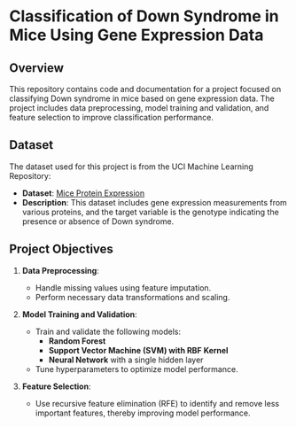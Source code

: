 # Classification of Down Syndrome in Mice Using Gene Expression Data

## Overview

This repository contains code and documentation for a project focused on classifying Down syndrome in mice based on gene expression data. The project includes data preprocessing, model training and validation, and feature selection to improve classification performance.

## Dataset

The dataset used for this project is from the UCI Machine Learning Repository:
- **Dataset**: [Mice Protein Expression](https://archive.ics.uci.edu/ml/datasets/Mice+Protein+Expression#)
- **Description**: This dataset includes gene expression measurements from various proteins, and the target variable is the genotype indicating the presence or absence of Down syndrome.

## Project Objectives

1. **Data Preprocessing**:
   - Handle missing values using feature imputation.
   - Perform necessary data transformations and scaling.

2. **Model Training and Validation**:
   - Train and validate the following models:
     - **Random Forest**
     - **Support Vector Machine (SVM) with RBF Kernel**
     - **Neural Network** with a single hidden layer
   - Tune hyperparameters to optimize model performance.

3. **Feature Selection**:
   - Use recursive feature elimination (RFE) to identify and remove less important features, thereby improving model performance.


